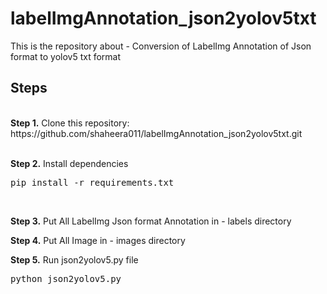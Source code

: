 # labelImgAnnotation_json2yolov5txt
This is the repository about - Conversion of LabelImg Annotation of Json format to yolov5 txt format

## Steps
<br />
<b>Step 1.</b> Clone this repository: https://github.com/shaheera011/labelImgAnnotation_json2yolov5txt.git
<br/>
<br/>

<b>Step 2.</b> Install dependencies
<pre>
pip install -r requirements.txt
</pre>
<br/>

<b>Step 3.</b> Put All LabelImg Json format Annotation in - labels directory
<br/>

<b>Step 4.</b> Put All Image in - images directory
<br/>

<b>Step 5.</b> Run json2yolov5.py file
<pre>
python json2yolov5.py
</pre>
<br/>
